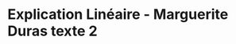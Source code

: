 # Explication Linéaire - Marguerite Duras texte 2


<!--stackedit_data:
eyJoaXN0b3J5IjpbMTc2MjE3NDYzLDE3NjIxNzQ2MywxNzgwMT
g5MjAxLC0xNTM3MjMyNjg0LDIwMjExNjc4MjddfQ==
-->